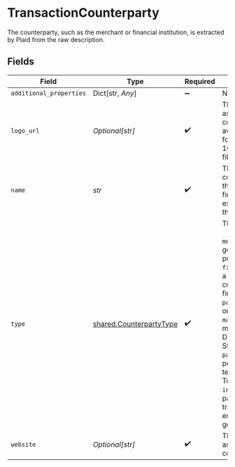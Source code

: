 # TransactionCounterparty

The counterparty, such as the merchant or financial institution, is extracted by Plaid from the raw description.


## Fields

| Field                                                                                                                                                                                                                                                                                                                                                                                                                                                            | Type                                                                                                                                                                                                                                                                                                                                                                                                                                                             | Required                                                                                                                                                                                                                                                                                                                                                                                                                                                         | Description                                                                                                                                                                                                                                                                                                                                                                                                                                                      |
| ---------------------------------------------------------------------------------------------------------------------------------------------------------------------------------------------------------------------------------------------------------------------------------------------------------------------------------------------------------------------------------------------------------------------------------------------------------------- | ---------------------------------------------------------------------------------------------------------------------------------------------------------------------------------------------------------------------------------------------------------------------------------------------------------------------------------------------------------------------------------------------------------------------------------------------------------------- | ---------------------------------------------------------------------------------------------------------------------------------------------------------------------------------------------------------------------------------------------------------------------------------------------------------------------------------------------------------------------------------------------------------------------------------------------------------------- | ---------------------------------------------------------------------------------------------------------------------------------------------------------------------------------------------------------------------------------------------------------------------------------------------------------------------------------------------------------------------------------------------------------------------------------------------------------------- |
| `additional_properties`                                                                                                                                                                                                                                                                                                                                                                                                                                          | Dict[str, *Any*]                                                                                                                                                                                                                                                                                                                                                                                                                                                 | :heavy_minus_sign:                                                                                                                                                                                                                                                                                                                                                                                                                                               | N/A                                                                                                                                                                                                                                                                                                                                                                                                                                                              |
| `logo_url`                                                                                                                                                                                                                                                                                                                                                                                                                                                       | *Optional[str]*                                                                                                                                                                                                                                                                                                                                                                                                                                                  | :heavy_check_mark:                                                                                                                                                                                                                                                                                                                                                                                                                                               | The URL of a logo associated with the counterparty, if available. The logo is formatted as a 100x100 pixel PNG filepath.                                                                                                                                                                                                                                                                                                                                         |
| `name`                                                                                                                                                                                                                                                                                                                                                                                                                                                           | *str*                                                                                                                                                                                                                                                                                                                                                                                                                                                            | :heavy_check_mark:                                                                                                                                                                                                                                                                                                                                                                                                                                               | The name of the counterparty, such as the merchant or the financial institution, as extracted by Plaid from the raw description.                                                                                                                                                                                                                                                                                                                                 |
| `type`                                                                                                                                                                                                                                                                                                                                                                                                                                                           | [shared.CounterpartyType](../../models/shared/counterpartytype.md)                                                                                                                                                                                                                                                                                                                                                                                               | :heavy_check_mark:                                                                                                                                                                                                                                                                                                                                                                                                                                               | The counterparty type.<br/><br/>`merchant`: a provider of goods or services for purchase<br/>`financial_institution`: a financial entity (bank, credit union, BNPL, fintech)<br/>`payment_app`: a transfer or P2P app (e.g. Zelle)<br/>`marketplace`: a marketplace (e.g DoorDash, Google Play Store)<br/>`payment_terminal`: a point-of-sale payment terminal (e.g Square, Toast)<br/>`income_source`: the payer in an income transaction (e.g., an employer, client, or government agency) |
| `website`                                                                                                                                                                                                                                                                                                                                                                                                                                                        | *Optional[str]*                                                                                                                                                                                                                                                                                                                                                                                                                                                  | :heavy_check_mark:                                                                                                                                                                                                                                                                                                                                                                                                                                               | The website associated with the counterparty.                                                                                                                                                                                                                                                                                                                                                                                                                    |